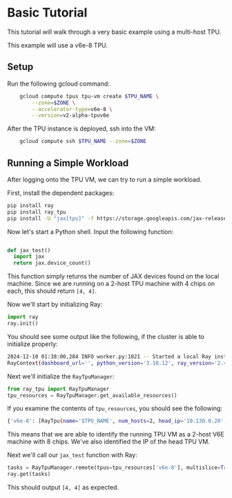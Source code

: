 # Basic Tutorial

This tutorial will walk through a very basic example using a multi-host TPU.

This example will use a v6e-8 TPU.

## Setup

Run the following gcloud command:

```bash
    gcloud compute tpus tpu-vm create $TPU_NAME \
        --zone=$ZONE \
        --accelerator-type=v6e-8 \
        --version=v2-alpha-tpuv6e
```

After the TPU instance is deployed, ssh into the VM:

```bash
    gcloud compute ssh $TPU_NAME --zone=$ZONE
```


## Running a Simple Workload

After logging onto the TPU VM, we can try to run a simple workload.

First, install the dependent packages:

```bash
pip install ray
pip install ray_tpu
pip install -U "jax[tpu]" -f https://storage.googleapis.com/jax-releases/libtpu_releases.html
```

Now let's start a Python shell. Input the following function:

```python

def jax_test()
  import jax
  return jax.device_count()
```

This function simply returns the number of JAX devices found on the local
machine. Since we are running on a 2-host TPU machine with 4 chips on each,
this should return `[4, 4]`.

Now we'll start by initializing Ray:

```python
import ray
ray.init()
```

You should see some output like the following, if the cluster is able to
initialize properly:

```bash
2024-12-10 01:38:00,284 INFO worker.py:1821 -- Started a local Ray instance.
RayContext(dashboard_url='', python_version='3.10.12', ray_version='2.40.0', ray_commit='22541c38dbef25286cd6d19f1c151bf4fd62f2ed')
```

Next we'll initialize the `RayTpuManager`:

```python
from ray_tpu import RayTpuManager
tpu_resources = RayTpuManager.get_available_resources()
```

If you examine the contents of `tpu_resources`, you should see the following:

```bash
{'v6e-8': [RayTpu(name='$TPU_NAME', num_hosts=2, head_ip='10.130.0.20', topology='v6e-8')]}
```

This means that we are able to identify the running TPU VM as a 2-host V6E
machine with 8 chips. We've also identified the IP of the head TPU VM.

Next we'll call our `jax_test` function with Ray:

```python
tasks = RayTpuManager.remote(tpus=tpu_resources['v6e-8'], multislice=True, actor_or_fn=test)
ray.get(tasks)
```

This should output `[4, 4]` as expected.



